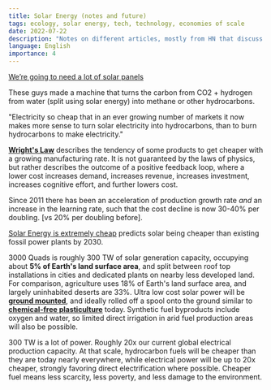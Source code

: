 ```yaml
---
title: Solar Energy (notes and future)
tags: ecology, solar energy, tech, technology, economies of scale
date: 2022-07-22
description: "Notes on different articles, mostly from HN that discuss Solar Energy"
language: English
importance: 4
---
```


[We’re going to need a lot of solar panels](https://caseyhandmer.wordpress.com/2022/07/22/were-going-to-need-a-lot-of-solar-panels)

These guys made a machine that turns the carbon from CO2 + hydrogen from water (split using solar energy) into methane or other hydrocarbons.

"Electricity so cheap that in an ever growing number of markets it now makes more sense to turn solar electricity into hydrocarbons, than to burn hydrocarbons to make electricity."

**[Wright's Law](https://en.wikipedia.org/wiki/Experience_curve_effects)** describes the tendency of some products to get cheaper with a growing manufacturing rate. It is not guaranteed by the laws of physics, but rather describes the outcome of a positive feedback loop, where a lower cost increases demand, increases revenue, increases investment, increases cognitive effort, and further lowers cost.

Since 2011 there has been an acceleration of production growth rate *and* an increase in the learning rate, such that the cost decline is now 30-40% per doubling. [vs 20% per doubling before].

[Solar Energy is extremely cheap](https://rameznaam.com/2020/05/14/solars-future-is-insanely-cheap-2020/) predicts solar being cheaper than existing fossil power plants by 2030.

3000 Quads is roughly 300 TW of solar generation capacity, occupying about **5% of Earth's land surface area**, and split between roof top installations in cities and dedicated plants on nearby less developed land. For comparison, agriculture uses 18% of Earth's land surface area, and largely uninhabited deserts are 33%. Ultra low cost solar power will be **[ground mounted](https://www.erthos.com/)**, and ideally rolled off a spool onto the ground similar to **[chemical-free plasticulture](https://en.wikipedia.org/wiki/Plasticulture)** today. Synthetic fuel byproducts include oxygen and water, so limited direct irrigation in arid fuel production areas will also be possible.

300 TW is a lot of power. Roughly 20x our current global electrical production capacity. At that scale, hydrocarbon fuels will be cheaper than they are today nearly everywhere, while electrical power will be up to 20x cheaper, strongly favoring direct electrification where possible. Cheaper fuel means less scarcity, less poverty, and less damage to the environment.